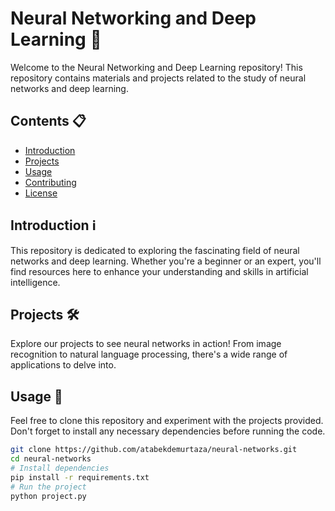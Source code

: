 # Neural Networking and Deep Learning 🧠

Welcome to the Neural Networking and Deep Learning repository! This repository contains materials and projects related to the study of neural networks and deep learning.

## Contents 📋

- [Introduction](#introduction)
- [Projects](#projects)
- [Usage](#usage)
- [Contributing](#contributing)
- [License](#license)

## Introduction ℹ️

This repository is dedicated to exploring the fascinating field of neural networks and deep learning. Whether you're a beginner or an expert, you'll find resources here to enhance your understanding and skills in artificial intelligence.

## Projects 🛠️

Explore our projects to see neural networks in action! From image recognition to natural language processing, there's a wide range of applications to delve into.

## Usage 🚀

Feel free to clone this repository and experiment with the projects provided. Don't forget to install any necessary dependencies before running the code.

```bash
git clone https://github.com/atabekdemurtaza/neural-networks.git
cd neural-networks
# Install dependencies
pip install -r requirements.txt
# Run the project
python project.py
